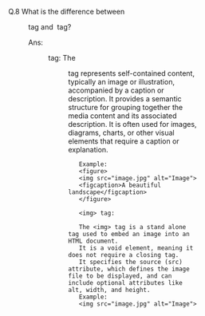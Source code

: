 Q.8 What is the difference between <figure> tag and <img> tag?

Ans:   <figure> tag:
       The <figure> tag represents self-contained content, typically an image or illustration, accompanied by a caption or description.
       It provides a semantic structure for grouping together the media content and its associated description.
       It is often used for images, diagrams, charts, or other visual elements that require a caption or explanation.

       Example:
       <figure>
       <img src="image.jpg" alt="Image">
       <figcaption>A beautiful landscape</figcaption>
       </figure>

       <img> tag:

       The <img> tag is a stand alone tag used to embed an image into an HTML document.
       It is a void element, meaning it does not require a closing tag.
       It specifies the source (src) attribute, which defines the image file to be displayed, and can include optional attributes like alt, width, and height.
       Example:
       <img src="image.jpg" alt="Image">
